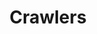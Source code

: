 ---
layout: cluedin
nav_order: 030
parent: Integration
permalink: /integration/crawlers-and-enrichers
title: Crawlers
has_children: true
tags: ["integration", "crawlers"]
last_modified: 2023-11-07
---